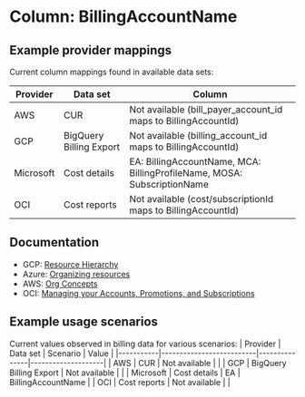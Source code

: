 # Column: BillingAccountName

## Example provider mappings

Current column mappings found in available data sets:

| Provider  | Data set                 | Column                                                    |
|-----------|--------------------------|-----------------------------------------------------------|
| AWS       | CUR                      | Not available (bill_payer_account_id maps to BillingAccountId) |
| GCP       | BigQuery Billing Export  | Not available (billing_account_id maps to BillingAccountId) |
| Microsoft | Cost details             | EA: BillingAccountName, MCA: BillingProfileName, MOSA: SubscriptionName |
| OCI       | Cost reports             | Not available (cost/subscriptionId maps to BillingAccountId)

## Documentation

- GCP: [Resource Hierarchy](https://cloud.google.com/resource-manager/docs/cloud-platform-resource-hierarchy#resource-hierarchy-detail)
- Azure: [Organizing resources](https://learn.microsoft.com/en-us/azure/cost-management-billing/manage/view-all-accounts)
- AWS: [Org Concepts](https://docs.aws.amazon.com/organizations/latest/userguide/orgs_getting-started_concepts.html)
- OCI: [Managing your Accounts, Promotions, and Subscriptions](https://docs.oracle.com/en/cloud/get-started/subscriptions-cloud/mmocs/managing-your-accounts-promotions-and-subscriptions.html#GUID-F20286FC-EB1D-4CAA-9232-95D609BAE4FE)

## Example usage scenarios

Current values observed in billing data for various scenarios:
| Provider  | Data set                 | Scenario      | Value              |
|-----------|--------------------------|---------------|--------------------|
| AWS       | CUR                      | Not available |                    |
| GCP       | BigQuery Billing Export  | Not available |                    |
| Microsoft | Cost details             | EA            | BillingAccountName |
| OCI       | Cost reports             | Not available |                    |
